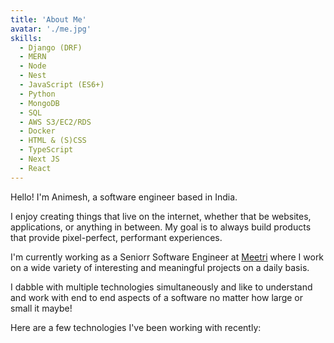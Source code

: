 ```yaml
---
title: 'About Me'
avatar: './me.jpg'
skills:
  - Django (DRF)
  - MERN
  - Node
  - Nest
  - JavaScript (ES6+)
  - Python
  - MongoDB
  - SQL
  - AWS S3/EC2/RDS
  - Docker
  - HTML & (S)CSS
  - TypeScript
  - Next JS
  - React
---
```


Hello! I'm Animesh, a software engineer based in India.

I enjoy creating things that live on the internet, whether that be websites, applications, or anything in between. My goal is to always build products that provide pixel-perfect, performant experiences.

I'm currently working as a Seniorr Software Engineer at [Meetri](https://www.meetri.in/) where I work on a wide variety of interesting and meaningful projects on a daily basis.

I dabble with multiple technologies simultaneously and like to understand and work with end to end aspects of a software no matter how large or small it maybe!

Here are a few technologies I've been working with recently:
